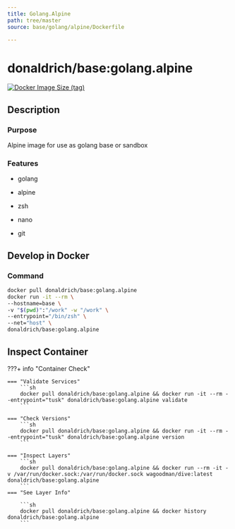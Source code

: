 ```yaml
---
title: Golang.Alpine
path: tree/master
source: base/golang/alpine/Dockerfile

---
```


# donaldrich/base:golang.alpine

[![Docker Image Size (tag)](https://img.shields.io/docker/image-size/donaldrich/base/golang.alpine?color=blue&label=size&logo=docker&style=flat-square)](https://hub.docker.com/r/donaldrich/base/golang.alpine)

## Description

### Purpose

Alpine image for use as golang base or sandbox

### Features

* golang

* alpine

* zsh

* nano

* git

## Develop in Docker

### Command

```sh
docker pull donaldrich/base:golang.alpine
docker run -it --rm \
--hostname=base \
-v "$(pwd)":"/work" -w "/work" \
--entrypoint="/bin/zsh" \
--net="host" \
donaldrich/base:golang.alpine
```

## Inspect Container

???+ info "Container Check"

    === "Validate Services"
        ```sh
        docker pull donaldrich/base:golang.alpine && docker run -it --rm --entrypoint="tusk" donaldrich/base:golang.alpine validate
        ```

    === "Check Versions"
        ```sh
        docker pull donaldrich/base:golang.alpine && docker run -it --rm --entrypoint="tusk" donaldrich/base:golang.alpine version
        ```

    === "Inspect Layers"
        ```sh
        docker pull donaldrich/base:golang.alpine && docker run --rm -it -v /var/run/docker.sock:/var/run/docker.sock wagoodman/dive:latest donaldrich/base:golang.alpine
        ```
    === "See Layer Info"

        ```sh
        docker pull donaldrich/base:golang.alpine && docker history donaldrich/base:golang.alpine
        ```
